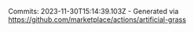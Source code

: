 Commits: 2023-11-30T15:14:39.103Z - Generated via https://github.com/marketplace/actions/artificial-grass
<br>
